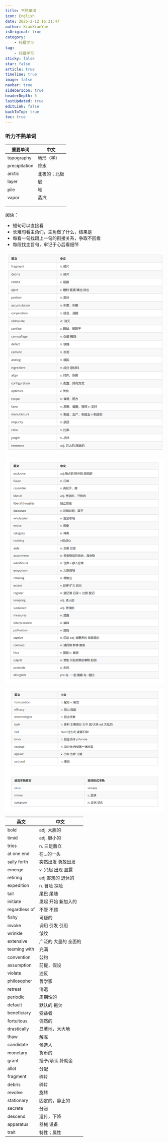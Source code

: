 ```yaml
---
title: 不熟单词
icon: English
date: 2025-2-12 16:31:47
author: XiaoXianYue
isOriginal: true
category: 
    - 托福学习
tag:
    - 托福学习
sticky: false
star: false
article: true
timeline: true
image: false
navbar: true
sidebarIcon: true
headerDepth: 5
lastUpdated: true
editLink: false
backToTop: true
toc: true
---
```


### 听力不熟单词

| 重要单词      | 中文         |
| ------------- | ------------ |
| topography    | 地形（学）   |
| precipitation | 降水         |
| arctic        | 北极的；北极 |
| layer         | 层           |
| pile          | 堆           |
| vapor         | 蒸汽         |
|               |              |
|               |              |
|               |              |





阅读：

- 短句可以直接看
- 长难句看主角们，主角做了什么，结果是
- 每看一句找跟上一句的衔接关系，争取不回看
- 每段找主旨句，牢记于心后看细节

![image-20250302170130124](./question.assets/image-20250302170130124.png)

![image-20250302170143170](./question.assets/image-20250302170143170.png)

![image-20250302170152630](./question.assets/image-20250302170152630.png)

| 英文          | 中文                 |
| ------------- | -------------------- |
| bold          | adj. 大胆的          |
| timid         | adj. 胆小的          |
| trios         | n. 三足鼎立          |
| at one end    | 在…的一头            |
| sally forth   | 突然出发 勇敢出发    |
| emerge        | v. 兴起 出现 显露    |
| retiring      | adj 害羞的 退休的    |
| expedition    | n. 冒险 探险         |
| tail          | 尾巴 尾随            |
| initiate      | 发起 开始 新加入的   |
| regardless of | 不管 不顾            |
| fishy         | 可疑的               |
| invoke        | 调用 引发 引用       |
| wrinkle       | 皱纹                 |
| extensive     | 广泛的 大量的 全面的 |
| teeming with  | 充满                 |
| convention    | 公约                 |
| assumption    | 前提，假设           |
| violate       | 违反                 |
| philosopher   | 哲学家               |
| retreat       | 消退                 |
| periodic      | 周期性的             |
| default       | 默认的 拖欠          |
| beneficiary   | 受益者               |
| fortuitous    | 偶然的               |
| drastically   | 显著地，大大地       |
| thaw          | 解冻                 |
| candidate     | 候选人               |
| monetary      | 货币的               |
| grant         | 授予/承认 补助金     |
| allot         | 分配                 |
| fragment      | 碎片                 |
| debris        | 碎片                 |
| revolve       | 旋转                 |
| stationary    | 固定的，静止的       |
| secrete       | 分泌                 |
| descend       | 遗传，下降           |
| apparatus     | 器械 设备            |
| trait         | 特性；属性           |









